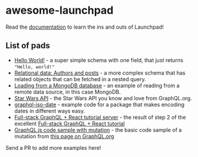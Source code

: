# awesome-launchpad

Read the [documentation](docs.md) to learn the ins and outs of Launchpad!

## List of pads

- [Hello World!](https://launchpad.graphql.com/new) - a super simple schema with one field, that just returns `"Hello, world!"`
- [Relational data: Authors and posts](https://launchpad.graphql.com/1jzxrj179) - a more complex schema that has related objects that can be fetched in a nested query.
- [Loading from a MongoDB database](https://launchpad.graphql.com/vkmr1kl83) - an example of reading from a remote data source, in this case MongoDB.
- [Star Wars API](https://launchpad.graphql.com/mpjk0plp9) - the Star Wars API you know and love from GraphQL.org.
- [graphql-iso-date](https://launchpad.graphql.com/vkvpvznr3) - example code for a package that makes encoding dates in different ways easy.
- [Full-stack GraphQL + React tutorial server](https://launchpad.graphql.com/rwrz11zrn) - the result of step 2 of the excellent [Full-stack GraphQL + React tutorial](https://dev-blog.apollodata.com/full-stack-react-graphql-tutorial-582ac8d24e3b)
- [GraphQL.js code sample with mutation](https://launchpad.graphql.com/98lpqv3rr) - the basic code sample of a mutation from [this page on GraphQL.org](http://graphql.org/graphql-js/mutations-and-input-types/)

Send a PR to add more examples here!
